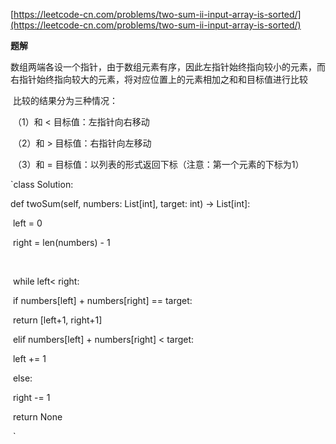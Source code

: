 [https://leetcode-cn.com/problems/two-sum-ii-input-array-is-sorted/](https://leetcode-cn.com/problems/two-sum-ii-input-array-is-sorted/)



**题解**

​	数组两端各设一个指针，由于数组元素有序，因此左指针始终指向较小的元素，而右指针始终指向较大的元素，将对应位置上的元素相加之和和目标值进行比较

​	比较的结果分为三种情况：

​		（1）和 < 目标值：左指针向右移动

​		（2）和 > 目标值：右指针向左移动

​		（3）和 = 目标值：以列表的形式返回下标（注意：第一个元素的下标为1）





`class Solution:

  def twoSum(self, numbers: List[int], target: int) -> List[int]:

​    left = 0

​    right = len(numbers) - 1

​    



​    while left< right:

​      if numbers[left] + numbers[right] == target:

​        return [left+1, right+1]

​      elif numbers[left] + numbers[right] < target:

​        left += 1

​      else:

​        right -= 1



​    return None

​    `